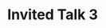 ---
sequence_id: 9
speaker: 
title: Invited Talk 3
time: 1400
#affil: 
#webpage: 
#abstract: TBD
---